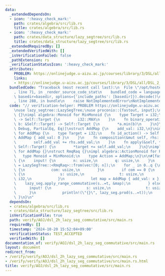 ```yaml
---
data:
  _extendedDependsOn:
  - icon: ':heavy_check_mark:'
    path: crates/algebra/src/lib.rs
    title: crates/algebra/src/lib.rs
  - icon: ':heavy_check_mark:'
    path: crates/data_structure/lazy_segtree/src/lib.rs
    title: crates/data_structure/lazy_segtree/src/lib.rs
  _extendedRequiredBy: []
  _extendedVerifiedWith: []
  _isVerificationFailed: false
  _pathExtension: rs
  _verificationStatusIcon: ':heavy_check_mark:'
  attributes:
    PROBLEM: https://onlinejudge.u-aizu.ac.jp/courses/library/3/DSL/all/DSL_2_H
    links:
    - https://onlinejudge.u-aizu.ac.jp/courses/library/3/DSL/all/DSL_2_H
  bundledCode: "Traceback (most recent call last):\n  File \"/opt/hostedtoolcache/Python/3.10.15/x64/lib/python3.10/site-packages/onlinejudge_verify/documentation/build.py\"\
    , line 71, in _render_source_code_stat\n    bundled_code = language.bundle(stat.path,\
    \ basedir=basedir, options={'include_paths': [basedir]}).decode()\n  File \"/opt/hostedtoolcache/Python/3.10.15/x64/lib/python3.10/site-packages/onlinejudge_verify/languages/rust.py\"\
    , line 288, in bundle\n    raise NotImplementedError\nNotImplementedError\n"
  code: "// verification-helper: PROBLEM https://onlinejudge.u-aizu.ac.jp/courses/library/3/DSL/all/DSL_2_H\n\
    \nuse lazy_segtree::LazySegTree;\nuse proconio::{fastout, input};\n\nstruct MinMonoid\
    \ {}\nimpl algebra::Monoid for MinMonoid {\n    type Target = i32;\n    fn id_element()\
    \ -> Self::Target {\n        i32::MAX\n    }\n    fn binary_operation(a: &Self::Target,\
    \ b: &Self::Target) -> Self::Target {\n        *a.min(b)\n    }\n}\n#[derive(Clone,\
    \ Debug, PartialEq, Eq)]\nstruct AddMap {\n    add_val: i32,\n}\nimpl algebra::Action\
    \ for AddMap {\n    type Target = i32;\n    fn id_action() -> Self {\n       \
    \ AddMap { add_val: 0 }\n    }\n    fn composition(&mut self, rhs: &Self) {\n\
    \        self.add_val += rhs.add_val;\n    }\n    fn apply(&self, target: &mut\
    \ Self::Target) {\n        *target += self.add_val;\n    }\n}\nimpl algebra::Commutative\
    \ for AddMap {}\nstruct RmqRaq {}\nimpl algebra::ActionMonoid for RmqRaq {\n \
    \   type Monoid = MinMonoid;\n    type Action = AddMap;\n}\n\n#[fastout]\nfn main()\
    \ {\n    input! {\n        n: usize,\n        q: usize,\n    }\n    let mut lazy_seg\
    \ = LazySegTree::<RmqRaq>::from(vec![0; n]);\n    for _ in 0..q {\n        input!\
    \ {\n            com: usize,\n        }\n        if com == 0 {\n            input!\
    \ {\n                s: usize,\n                t: usize,\n                x:\
    \ i32,\n            }\n            let map = AddMap { add_val: x };\n        \
    \    lazy_seg.apply_range_commutative(s..=t, &map);\n        } else {\n      \
    \      input! {\n                s: usize,\n                t: usize,\n      \
    \      }\n            println!(\"{}\", lazy_seg.prod(s..=t));\n        }\n   \
    \ }\n}\n"
  dependsOn:
  - crates/algebra/src/lib.rs
  - crates/data_structure/lazy_segtree/src/lib.rs
  isVerificationFile: true
  path: verify/AOJ/dsl_2h_lazy_seg_commutative/src/main.rs
  requiredBy: []
  timestamp: '2024-10-20 15:52:04+09:00'
  verificationStatus: TEST_ACCEPTED
  verifiedWith: []
documentation_of: verify/AOJ/dsl_2h_lazy_seg_commutative/src/main.rs
layout: document
redirect_from:
- /verify/verify/AOJ/dsl_2h_lazy_seg_commutative/src/main.rs
- /verify/verify/AOJ/dsl_2h_lazy_seg_commutative/src/main.rs.html
title: verify/AOJ/dsl_2h_lazy_seg_commutative/src/main.rs
---
```

